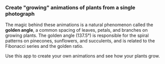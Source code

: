 ### Create "growing" animations of plants from a single photograph

The magic behind these animations is a natural phenomenon called the **golden angle**, a common spacing of leaves, petals, and branches on growing plants.  The golden angle (137.5&deg;) is responsible for the spiral patterns on pinecones, sunflowers, and succulents, and is related to the Fibonacci series and the golden ratio.

Use this app to create your own animations and see how your plants grow.